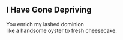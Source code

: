 I Have Gone Depriving
---------------------
You enrich my lashed dominion  
like a handsome oyster to fresh cheesecake.  
